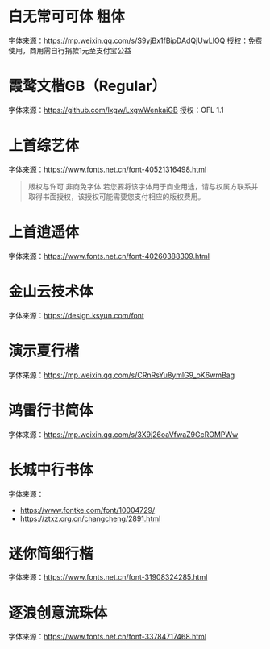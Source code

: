 # 白无常可可体 粗体

字体来源：https://mp.weixin.qq.com/s/S9yjBx1fBipDAdQjUwLlOQ
授权：免费使用，商用需自行捐款1元至支付宝公益

# 霞鹜文楷GB（Regular） 

字体来源：https://github.com/lxgw/LxgwWenkaiGB
授权：OFL 1.1

# 上首综艺体

字体来源：https://www.fonts.net.cn/font-40521316498.html
> 版权与许可
> 非商免字体
> 若您要将该字体用于商业用途，请与权属方联系并取得书面授权，该授权可能需要您支付相应的版权费用。

# 上首逍遥体

字体来源：https://www.fonts.net.cn/font-40260388309.html

# 金山云技术体
字体来源：https://design.ksyun.com/font

# 演示夏行楷
字体来源：https://mp.weixin.qq.com/s/CRnRsYu8ymlG9_oK6wmBag

# 鸿雷行书简体
字体来源：https://mp.weixin.qq.com/s/3X9j26oaVfwaZ9GcROMPWw

# 长城中行书体
字体来源：
- https://www.fontke.com/font/10004729/
- https://ztxz.org.cn/changcheng/2891.html

# 迷你简细行楷
字体来源：https://www.fonts.net.cn/font-31908324285.html

# 逐浪创意流珠体
字体来源：https://www.fonts.net.cn/font-33784717468.html